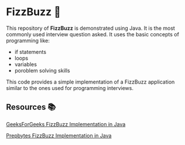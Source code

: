 # FizzBuzz 🐝

This repository of __FizzBuzz__ is demonstrated using Java. It is the most commonly used interview question asked. It uses the basic concepts of programming like:
- if statements
- loops
- variables
- poroblem solving skills

This code provides a simple implementation of a FizzBuzz application similar to the ones used for programming interviews.

 
## Resources 📚

[GeeksForGeeks FizzBuzz Implementation in Java](https://www.geeksforgeeks.org/fizz-buzz-implementation/)

[Prepbytes FizzBuzz Implementation in Java](https://www.prepbytes.com/blog/java/fizzbuzz-program-in-java/)
